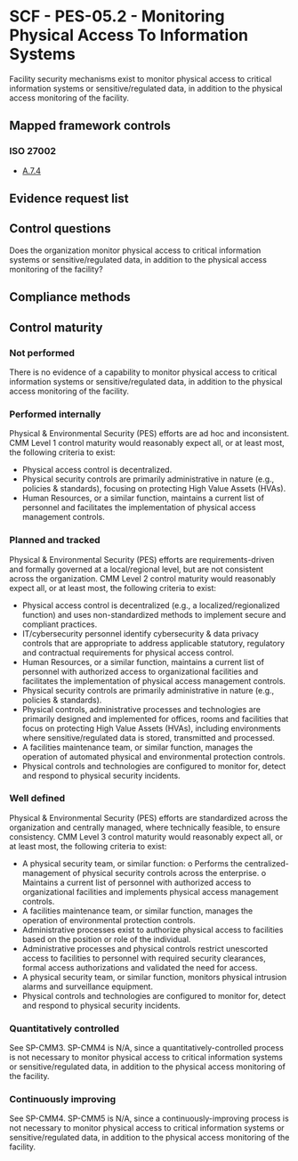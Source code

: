 # SCF - PES-05.2 - Monitoring Physical Access To Information Systems
Facility security mechanisms exist to monitor physical access to critical information systems or sensitive/regulated data, in addition to the physical access monitoring of the facility.
## Mapped framework controls
### ISO 27002
- [A.7.4](../iso27002/a-7.md#a74)

## Evidence request list


## Control questions
Does the organization monitor physical access to critical information systems or sensitive/regulated data, in addition to the physical access monitoring of the facility?

## Compliance methods


## Control maturity
### Not performed
There is no evidence of a capability to monitor physical access to critical information systems or sensitive/regulated data, in addition to the physical access monitoring of the facility.

### Performed internally
Physical & Environmental Security (PES) efforts are ad hoc and inconsistent. CMM Level 1 control maturity would reasonably expect all, or at least most, the following criteria to exist:
- Physical access control is decentralized.
- Physical security controls are primarily administrative in nature (e.g., policies & standards), focusing on protecting High Value Assets (HVAs).
- Human Resources, or a similar function, maintains a current list of personnel and facilitates the implementation of physical access management controls.

### Planned and tracked
Physical & Environmental Security (PES) efforts are requirements-driven and formally governed at a local/regional level, but are not consistent across the organization. CMM Level 2 control maturity would reasonably expect all, or at least most, the following criteria to exist:
- Physical access control is decentralized (e.g., a localized/regionalized function) and uses non-standardized methods to implement secure and compliant practices.
- IT/cybersecurity personnel identify cybersecurity & data privacy controls that are appropriate to address applicable statutory, regulatory and contractual requirements for physical access control.
- Human Resources, or a similar function, maintains a current list of personnel with authorized access to organizational facilities and facilitates the implementation of physical access management controls.
- Physical security controls are primarily administrative in nature (e.g., policies & standards).
- Physical controls, administrative processes and technologies are primarily designed and implemented for offices, rooms and facilities that focus on protecting High Value Assets (HVAs), including environments where sensitive/regulated data is stored, transmitted and processed.
- A facilities maintenance team, or similar function, manages the operation of automated physical and environmental protection controls.
- Physical controls and technologies are configured to monitor for, detect and respond to physical security incidents.

### Well defined
Physical & Environmental Security (PES) efforts are standardized across the organization and centrally managed, where technically feasible, to ensure consistency. CMM Level 3 control maturity would reasonably expect all, or at least most, the following criteria to exist:
- A physical security team, or similar function:
o	Performs the centralized-management of physical security controls across the enterprise.
o	Maintains a current list of personnel with authorized access to organizational facilities and implements physical access management controls.
- A facilities maintenance team, or similar function, manages the operation of environmental protection controls.
- Administrative processes exist to authorize physical access to facilities based on the position or role of the individual.
- Administrative processes and physical controls restrict unescorted access to facilities to personnel with required security clearances, formal access authorizations and validated the need for access.
- A physical security team, or similar function, monitors physical intrusion alarms and surveillance equipment.
- Physical controls and technologies are configured to monitor for, detect and respond to physical security incidents.

### Quantitatively controlled
See SP-CMM3. SP-CMM4 is N/A, since a quantitatively-controlled process is not necessary to monitor physical access to critical information systems or sensitive/regulated data, in addition to the physical access monitoring of the facility.

### Continuously improving
See SP-CMM4. SP-CMM5 is N/A, since a continuously-improving process is not necessary to monitor physical access to critical information systems or sensitive/regulated data, in addition to the physical access monitoring of the facility.
